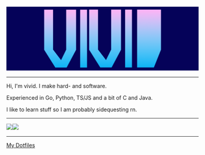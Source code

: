 ![GitHub Logo](/header2.png)
<hr>
Hi, I'm vivid.
I make hard- and software.

Experienced in Go, Python, TS/JS and a bit of C and Java. 

I like to learn stuff so I am probably sidequesting rn. 


<hr>

<img src="https://github-readme-stats.vercel.app/api?username=vividsystem&show_icons=true&theme=tokyonight" height=180/><img src="https://github-readme-stats.vercel.app/api/top-langs/?hide=Vim%20script&username=vividsystem&theme=tokyonight&layout=compact" height=180/>


<hr />
<!--<details>
 <summary>Click here to see the technologies I use</summary>
  
  <img src="https://img.shields.io/static/v1?message=ArchLinux&label=&color=4191B3&logoColor=4191B3&labelColor=51C9FC&style=for-the-badge&logo=archlinux"></img>
  <img src="https://img.shields.io/static/v1?message=Go&label=&color=4191B3&logoColor=4191B3&labelColor=51C9FC&style=for-the-badge&logo=go"></img>
  <img src="https://img.shields.io/static/v1?message=Python&label=&color=4191B3&logoColor=4191B3&labelColor=51C9FC&style=for-the-badge&logo=python"></img>
  <img src="https://img.shields.io/static/v1?message=Tensorflow&label=&color=4191B3&logoColor=4191B3&labelColor=51C9FC&style=for-the-badge&logo=tensorflow"></img>
  <hr >
</details>
-->

<a href="https://github.com/vividsystem/dotfiles">My Dotfiles</a>
